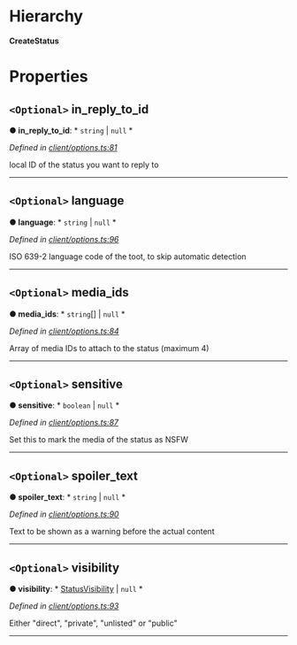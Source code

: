 

# Hierarchy

**CreateStatus**

# Properties

<a id="in_reply_to_id"></a>

## `<Optional>` in_reply_to_id

**● in_reply_to_id**: * `string` &#124; `null`
*

*Defined in [client/options.ts:81](https://github.com/lagunehq/core/blob/8aa3625/src/client/options.ts#L81)*

local ID of the status you want to reply to

___
<a id="language"></a>

## `<Optional>` language

**● language**: * `string` &#124; `null`
*

*Defined in [client/options.ts:96](https://github.com/lagunehq/core/blob/8aa3625/src/client/options.ts#L96)*

ISO 639-2 language code of the toot, to skip automatic detection

___
<a id="media_ids"></a>

## `<Optional>` media_ids

**● media_ids**: * `string`[] &#124; `null`
*

*Defined in [client/options.ts:84](https://github.com/lagunehq/core/blob/8aa3625/src/client/options.ts#L84)*

Array of media IDs to attach to the status (maximum 4)

___
<a id="sensitive"></a>

## `<Optional>` sensitive

**● sensitive**: * `boolean` &#124; `null`
*

*Defined in [client/options.ts:87](https://github.com/lagunehq/core/blob/8aa3625/src/client/options.ts#L87)*

Set this to mark the media of the status as NSFW

___
<a id="spoiler_text"></a>

## `<Optional>` spoiler_text

**● spoiler_text**: * `string` &#124; `null`
*

*Defined in [client/options.ts:90](https://github.com/lagunehq/core/blob/8aa3625/src/client/options.ts#L90)*

Text to be shown as a warning before the actual content

___
<a id="visibility"></a>

## `<Optional>` visibility

**● visibility**: * [StatusVisibility](../modules/_entities_status_.md#statusvisibility) &#124; `null`
*

*Defined in [client/options.ts:93](https://github.com/lagunehq/core/blob/8aa3625/src/client/options.ts#L93)*

Either "direct", "private", "unlisted" or "public"

___

